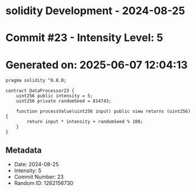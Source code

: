 ﻿# solidity Development - 2024-08-25
# Commit #23 - Intensity Level: 5
# Generated on: 2025-06-07 12:04:13
```solidity
pragma solidity ^0.8.0;

contract DataProcessor23 {
    uint256 public intensity = 5;
    uint256 private randomSeed = 814743;

    function processValue(uint256 input) public view returns (uint256) {
        return input * intensity + randomSeed % 100;
    }
}
```
## Metadata
- Date: 2024-08-25
- Intensity: 5
- Commit Number: 23
- Random ID: 1262156730
